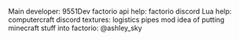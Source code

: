 Main developer: 9551Dev
factorio api help: factorio discord
Lua help: computercraft discord
textures: logistics pipes mod
idea of putting minecraft stuff into factorio: @ashley_sky
